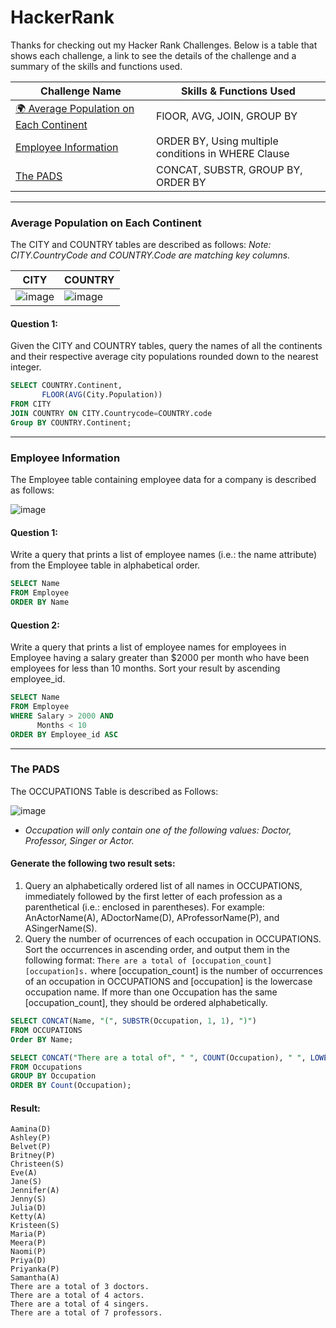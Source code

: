 # HackerRank
Thanks for checking out my Hacker Rank Challenges. Below is a table that shows each challenge, a link to see the details of the challenge and a summary of the skills and functions used. 

| Challenge Name | Skills & Functions Used |
|-----|-------|
| [🌍 Average Population on Each Continent](#average-population-on-each-continent)| FlOOR, AVG, JOIN, GROUP BY |
|[Employee Information](#employee-information) | ORDER BY, Using multiple conditions in WHERE Clause| 
|[The PADS](#the-pads) | CONCAT, SUBSTR, GROUP BY, ORDER BY |

-------
### Average Population on Each Continent
The CITY and COUNTRY tables are described as follows:
  *Note: CITY.CountryCode and COUNTRY.Code are matching key columns.*
 
| CITY | COUNTRY|
|---| ----|
|![image](https://user-images.githubusercontent.com/113147940/192869144-e4a97af8-0ed3-40bc-b7e2-9f8066ad1a85.png) | ![image](https://user-images.githubusercontent.com/113147940/192869196-7d282c96-91d2-4c86-923e-117ed6f72f9c.png) |

#### Question 1: 
Given the CITY and COUNTRY tables, query the names of all the continents and their respective average city populations rounded down to the nearest integer.

```sql
SELECT COUNTRY.Continent,
       FLOOR(AVG(City.Population))
FROM CITY 
JOIN COUNTRY ON CITY.Countrycode=COUNTRY.code
Group BY COUNTRY.Continent; 
```
-------
### Employee Information
The Employee table containing employee data for a company is described as follows:

![image](https://user-images.githubusercontent.com/113147940/192875379-30d4e773-7125-41a4-b324-30dad6b111c4.png)


#### Question 1: 
Write a query that prints a list of employee names (i.e.: the name attribute) from the Employee table in alphabetical order.

```sql 
SELECT Name
FROM Employee
ORDER BY Name
```


#### Question 2: 
Write a query that prints a list of employee names for employees in Employee having a salary greater than $2000 per month who have been employees for less than 10 months. Sort your result by ascending employee_id.

```sql 
SELECT Name
FROM Employee
WHERE Salary > 2000 AND
      Months < 10 
ORDER BY Employee_id ASC
```
------
### The PADS 
The OCCUPATIONS Table is described as Follows: 

 ![image](https://user-images.githubusercontent.com/113147940/192884230-3f545df9-1a95-44cc-b22d-2f89837f66d6.png)
- *Occupation will only contain one of the following values: Doctor, Professor, Singer or Actor.*

#### Generate the following two result sets: 
1. Query an alphabetically ordered list of all names in OCCUPATIONS, immediately followed by the first letter of each profession as a parenthetical (i.e.: enclosed in parentheses). For example: AnActorName(A), ADoctorName(D), AProfessorName(P), and ASingerName(S).
2. Query the number of ocurrences of each occupation in OCCUPATIONS. Sort the occurrences in ascending order, and output them in the following format:
``` There are a total of [occupation_count] [occupation]s. ```
where [occupation_count] is the number of occurrences of an occupation in OCCUPATIONS and [occupation] is the lowercase occupation name. If more than one Occupation has the same [occupation_count], they should be ordered alphabetically.

```sql
SELECT CONCAT(Name, "(", SUBSTR(Occupation, 1, 1), ")")
FROM OCCUPATIONS
Order BY Name;

SELECT CONCAT("There are a total of", " ", COUNT(Occupation), " ", LOWER(Occupation), "s.") 
FROM Occupations
GROUP BY Occupation
ORDER BY Count(Occupation);
```
#### Result: 
```
Aamina(D) 
Ashley(P) 
Belvet(P) 
Britney(P) 
Christeen(S) 
Eve(A) 
Jane(S) 
Jennifer(A) 
Jenny(S) 
Julia(D) 
Ketty(A) 
Kristeen(S) 
Maria(P) 
Meera(P) 
Naomi(P) 
Priya(D) 
Priyanka(P) 
Samantha(A) 
There are a total of 3 doctors. 
There are a total of 4 actors. 
There are a total of 4 singers. 
There are a total of 7 professors.
```
